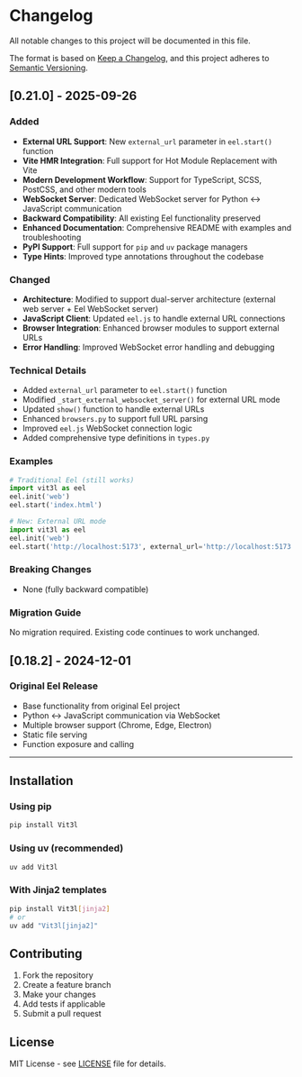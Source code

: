 # Changelog

All notable changes to this project will be documented in this file.

The format is based on [Keep a Changelog](https://keepachangelog.com/en/1.0.0/),
and this project adheres to [Semantic Versioning](https://semver.org/spec/v2.0.0.html).

## [0.21.0] - 2025-09-26

### Added

- **External URL Support**: New `external_url` parameter in `eel.start()` function
- **Vite HMR Integration**: Full support for Hot Module Replacement with Vite
- **Modern Development Workflow**: Support for TypeScript, SCSS, PostCSS, and other modern tools
- **WebSocket Server**: Dedicated WebSocket server for Python ↔ JavaScript communication
- **Backward Compatibility**: All existing Eel functionality preserved
- **Enhanced Documentation**: Comprehensive README with examples and troubleshooting
- **PyPI Support**: Full support for `pip` and `uv` package managers
- **Type Hints**: Improved type annotations throughout the codebase

### Changed

- **Architecture**: Modified to support dual-server architecture (external web server + Eel WebSocket server)
- **JavaScript Client**: Updated `eel.js` to handle external URL connections
- **Browser Integration**: Enhanced browser modules to support external URLs
- **Error Handling**: Improved WebSocket error handling and debugging

### Technical Details

- Added `external_url` parameter to `eel.start()` function
- Modified `_start_external_websocket_server()` for external URL mode
- Updated `show()` function to handle external URLs
- Enhanced `browsers.py` to support full URL parsing
- Improved `eel.js` WebSocket connection logic
- Added comprehensive type definitions in `types.py`

### Examples

```python
# Traditional Eel (still works)
import vit3l as eel
eel.init('web')
eel.start('index.html')

# New: External URL mode
import vit3l as eel
eel.init('web')
eel.start('http://localhost:5173', external_url='http://localhost:5173')
```

### Breaking Changes

- None (fully backward compatible)

### Migration Guide

No migration required. Existing code continues to work unchanged.

## [0.18.2] - 2024-12-01

### Original Eel Release

- Base functionality from original Eel project
- Python ↔ JavaScript communication via WebSocket
- Multiple browser support (Chrome, Edge, Electron)
- Static file serving
- Function exposure and calling

---

## Installation

### Using pip

```bash
pip install Vit3l
```

### Using uv (recommended)

```bash
uv add Vit3l
```

### With Jinja2 templates

```bash
pip install Vit3l[jinja2]
# or
uv add "Vit3l[jinja2]"
```

## Contributing

1. Fork the repository
2. Create a feature branch
3. Make your changes
4. Add tests if applicable
5. Submit a pull request

## License

MIT License - see [LICENSE](LICENSE) file for details.

